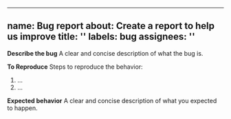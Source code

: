    ---
   name: Bug report
   about: Create a report to help us improve
   title: ''
   labels: bug
   assignees: ''
   ---

   **Describe the bug**
   A clear and concise description of what the bug is.

   **To Reproduce**
   Steps to reproduce the behavior:
   1. ...
   2. ...

   **Expected behavior**
   A clear and concise description of what you expected to happen.